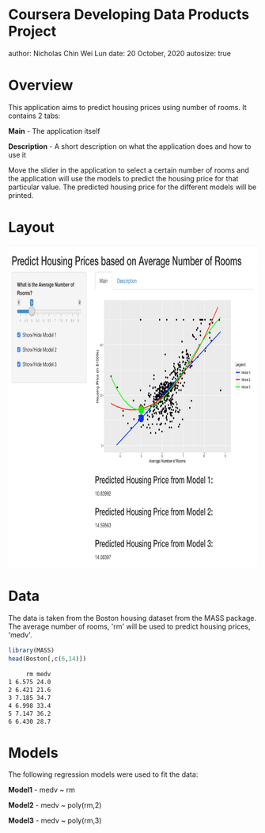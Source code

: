 Coursera Developing Data Products Project
========================================================
author: Nicholas Chin Wei Lun
date: 20 October, 2020
autosize: true

Overview
========================================================
This application aims to predict housing prices using number of rooms. It contains 2 tabs: 

**Main** - The application itself

**Description** - A short description on what the application does and how to use it

Move the slider in the application to select a certain number of rooms and the application will use the models to predict the housing price for that particular value. The predicted housing price for the different models will be printed.

Layout
========================================================

<div align="center">
<img src="housing.png" width=1500 height=650>
</div>

Data
========================================================
The data is taken from the Boston housing dataset from the MASS package. The average number of rooms, 'rm' will be used to predict housing prices, 'medv'.


```r
library(MASS)
head(Boston[,c(6,14)])
```

```
     rm medv
1 6.575 24.0
2 6.421 21.6
3 7.185 34.7
4 6.998 33.4
5 7.147 36.2
6 6.430 28.7
```

Models
========================================================

The following regression models were used to fit the data:

**Model1** - medv ~ rm

**Model2** - medv ~ poly(rm,2)

**Model3** - medv ~ poly(rm,3)
